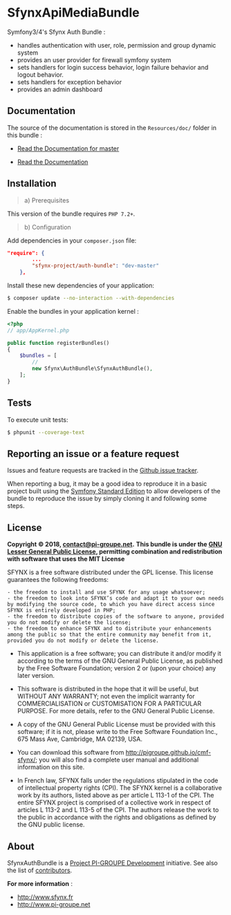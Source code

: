 # SfynxApiMediaBundle

Symfony3/4's Sfynx Auth Bundle :
- handles authentication with user, role, permission and group dynamic system
- provides an user provider for firewall symfony system
- sets handlers for login success behavior, login failure behavior and logout behavior.
- sets handlers for exception behavior
- provides an admin dashboard

## Documentation

The source of the documentation is stored in the `Resources/doc/` folder in this bundle :

* [Read the Documentation for master](https://github.com/pigroupe/SfynxAuthBundle/blob/master/Resources/doc/index.md)

* [Read the Documentation](Resources/doc/index.md)

## Installation

> a) Prerequisites

This version of the bundle requires `PHP 7.2+`.

> b) Configuration

Add dependencies in your `composer.json` file:

```json
"require": {
        ...
        "sfynx-project/auth-bundle": "dev-master"
    },
```

Install these new dependencies of your application:

```sh
$ composer update --no-interaction --with-dependencies
```

Enable the bundles in your application kernel :

```php
<?php
// app/AppKernel.php

public function registerBundles()
{
    $bundles = [
        //
        new Sfynx\AuthBundle\SfynxAuthBundle(),
    ];
}
```

## Tests

To execute unit tests:
```sh
$ phpunit --coverage-text
```

## Reporting an issue or a feature request

Issues and feature requests are tracked in the [Github issue tracker](https://github.com/pigroupe/SfynxAuthBundle/issues).

When reporting a bug, it may be a good idea to reproduce it in a basic project
built using the [Symfony Standard Edition](https://github.com/symfony/symfony-standard)
to allow developers of the bundle to reproduce the issue by simply cloning it
and following some steps.

## License

**Copyright © 2018, contact@pi-groupe.net.**
**This bundle is under the [GNU Lesser General Public License](LICENSE), permitting combination and redistribution with software that uses the MIT License**

SFYNX is a free software distributed under the GPL license. This license guarantees the following freedoms:

```
- the freedom to install and use SFYNX for any usage whatsoever;
- the freedom to look into SFYNX’s code and adapt it to your own needs by modifying the source code, to which you have direct access since SFYNX is entirely developed in PHP;
- the freedom to distribute copies of the software to anyone, provided you do not modify or delete the license;
- the freedom to enhance SFYNX and to distribute your enhancements among the public so that the entire community may benefit from it, provided you do not modify or delete the license.
```

- This application is a free software; you can distribute it and/or modify it according to the terms of the GNU General Public License, as published by the Free Software Foundation; version 2 or (upon your choice) any later version.

- This software is distributed in the hope that it will be useful, but WITHOUT ANY WARRANTY; not even the implicit warranty for COMMERCIALISATION or CUSTOMISATION FOR A PARTICULAR PURPOSE. For more details, refer to the GNU General Public License.

- A copy of the GNU General Public License must be provided with this software; if it is not, please write to the Free Software Foundation Inc., 675 Mass Ave, Cambridge, MA 02139, USA.

- You can download this software from http://pigroupe.github.io/cmf-sfynx/; you will also find a complete user manual and additional information on this site.

- In French law, SFYNX falls under the regulations stipulated in the code of intellectual property rights (CPI). The SFYNX kernel is a collaborative work by its authors, listed above as per article L 113-1 of the CPI. The entire SFYNX project is comprised of a collective work in respect of articles L 113-2 and L 113-5 of the CPI. The authors release the work to the public in accordance with the rights and obligations as defined by the GNU public license.

## About

SfynxAuthBundle is a [Project PI-GROUPE Development](https://github.com/pigroupe) initiative.
See also the list of [contributors](https://github.com/orgs/pigroupe/people).

**For more information** :
* http://www.sfynx.fr
* http://www.pi-groupe.net
